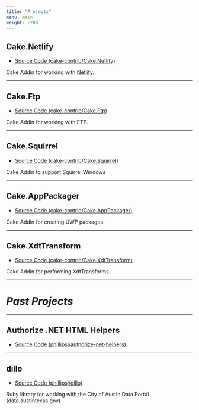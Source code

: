 ```yaml
---
title: "Projects"
menu: main
weight: -200
---
```


## Cake.Netlify

* [Source Code (cake-contrib/Cake.Netlify)](https://github.com/cake-contrib/Cake.Netlify)

Cake Addin for working with [Netlify](https://www.netlify.com/).

---

## Cake.Ftp

* [Source Code (cake-contrib/Cake.Ftp)](https://github.com/cake-contrib/Cake.Ftp)

Cake Addin for working with FTP.

---

## Cake.Squirrel

* [Source Code (cake-contrib/Cake.Squirrel)](https://github.com/cake-contrib/Cake.Squirrel)

Cake Addin to support Squirrel.Windows

---

## Cake.AppPackager

* [Source Code (cake-contrib/Cake.AppPackager)](https://github.com/cake-contrib/Cake.AppPackager)

Cake Addin for creating UWP packages.

---

## Cake.XdtTransform

* [Source Code (cake-contrib/Cake.XdtTransform)](https://github.com/cake-contrib/Cake.XdtTransform)

Cake Addin for performing XdtTransforms.

---
# *Past Projects*
---

## Authorize .NET HTML Helpers

* [Source Code (phillipsj/authorize-net-helpers)](https://github.com/phillipsj/authorize-net-helpers)

---

## dillo

* [Source Code (phillipsj/dillo)](https://github.com/phillipsj/dillo)

Ruby library for working with the City of Austin Data Portal (data.austintexas.gov)
